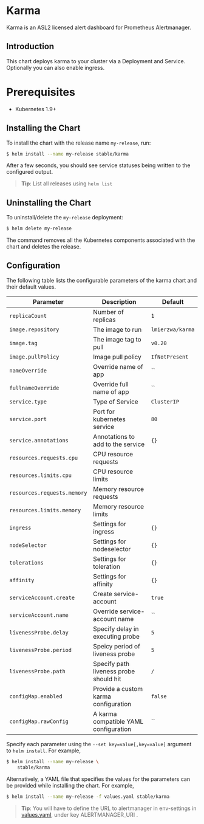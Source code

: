 # Karma

Karma is an ASL2 licensed alert dashboard for Prometheus Alertmanager.

## Introduction

This chart deploys karma to your cluster via a Deployment and Service.
Optionally you can also enable ingress.

# Prerequisites

- Kubernetes 1.9+

## Installing the Chart

To install the chart with the release name `my-release`, run:

```bash
$ helm install --name my-release stable/karma
```

After a few seconds, you should see service statuses being written to the configured output.

> **Tip**: List all releases using `helm list`

## Uninstalling the Chart

To uninstall/delete the `my-release` deployment:

```bash
$ helm delete my-release
```

The command removes all the Kubernetes components associated with the chart and deletes the release.

## Configuration

The following table lists the configurable parameters of the karma chart and their default values.

|             Parameter               |            Description                 |                    Default                |
|-------------------------------------|----------------------------------------|-------------------------------------------|
| `replicaCount`                      | Number of replicas                     | `1`                                       |
| `image.repository`                  | The image to run                       | `lmierzwa/karma`                          |
| `image.tag`                         | The image tag to pull                  | `v0.20`                                   |
| `image.pullPolicy`                  | Image pull policy                      | `IfNotPresent`                            |
| `nameOverride`                      | Override name of app                   | ``                                        |
| `fullnameOverride`                  | Override full name of app              | ``                                        |
| `service.type`                      | Type of Service                        | `ClusterIP`                               |
| `service.port`                      | Port for kubernetes service            | `80`                                      |
| `service.annotations`               | Annotations to add to the service      | `{}`                                      |
| `resources.requests.cpu`            | CPU resource requests                  |                                           |
| `resources.limits.cpu`              | CPU resource limits                    |                                           |
| `resources.requests.memory`         | Memory resource requests               |                                           |
| `resources.limits.memory`           | Memory resource limits                 |                                           |
| `ingress`                           | Settings for ingress                   | `{}`                                      |
| `nodeSelector`                      | Settings for nodeselector              | `{}`                                      |
| `tolerations`                       | Settings for toleration                | `{}`                                      |
| `affinity`                          | Settings for affinity                  | `{}`                                      |
| `serviceAccount.create`             | Create service-account                 | `true`                                    |
| `serviceAccount.name`               | Override service-account name          | ``                                        |
| `livenessProbe.delay`               | Specify delay in executing probe       | `5`                                       |
| `livenessProbe.period`              | Speicy period of liveness probe        | `5`                                       |
| `livenessProbe.path`                | Specify path liveness probe should hit | `/`                                       |
| `configMap.enabled`                 | Provide a custom karma configuration   | `false`                                   |
| `configMap.rawConfig`               | A karma compatible YAML configuration  | ``                                        |

Specify each parameter using the `--set key=value[,key=value]` argument to `helm install`. For example,

```bash
$ helm install --name my-release \
    stable/karma
```

Alternatively, a YAML file that specifies the values for the parameters can be provided while installing the chart. For example,

```bash
$ helm install --name my-release -f values.yaml stable/karma
```

> **Tip**: You will have to define the URL to alertmanager in env-settings in [values.yaml](values.yaml), under key ALERTMANAGER_URI .
